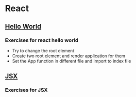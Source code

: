 # React

## [Hello World](https://codesandbox.io/s/young-cherry-9k9e3)
### Exercises for react hello world
* Try to change the root element
* Create two root element and render application for them
* Set the App function in different file and import to index file

## [JSX](https://codesandbox.io/s/festive-brattain-842kc)
### Exercises for JSX
